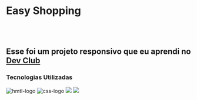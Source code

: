 <h1> Easy Shopping </h1>
<br>
<br>
<h2> Esse foi um projeto responsivo que eu aprendi no <a href="https://rodolfomori.com.br/devclub"> Dev Club </a>
  
  <h3> Tecnologias Utilizadas </h3>
    <img src="https://img.shields.io/badge/HTML5-E34F26?style=for-the-badge&logo=html5&logoColor=white" alt="hmtl-logo"> 
    <img src="https://img.shields.io/badge/CSS3-1572B6?style=for-the-badge&logo=css3&logoColor=white" alt="css-logo">

<img src="https://github.com/danielolivermoco/projeto-easy-shopping/blob/main/assets/img-easy-shopping.png?raw=true">
<img src="https://github.com/danielolivermoco/projeto-easy-shopping/blob/main/assets/img2-easy-shopping.png?raw=true">

